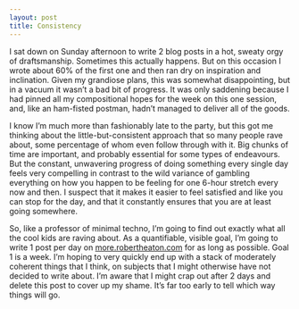 ```yaml
---
layout: post
title: Consistency
---
```

I sat down on Sunday afternoon to write 2 blog posts in a hot, sweaty orgy of draftsmanship. Sometimes this actually happens. But on this occasion I wrote about 60% of the first one and then ran dry on inspiration and inclination. Given my grandiose plans, this was somewhat disappointing, but in a vacuum it wasn’t a bad bit of progress. It was only saddening because I had pinned all my compositional hopes for the week on this one session, and, like an ham-fisted postman, hadn’t managed to deliver all of the goods.

I know I’m much more than fashionably late to the party, but this got me thinking about the little-but-consistent approach that so many people rave about, some percentage of whom even follow through with it. Big chunks of time are important, and probably essential for some types of endeavours. But the constant, unwavering progress of doing something every single day feels very compelling in contrast to the wild variance of gambling everything on how you happen to be feeling for one 6-hour stretch every now and then. I suspect that it makes it easier to feel satisfied and like you can stop for the day, and that it constantly ensures that you are at least going somewhere.

So, like a professor of minimal techno, I’m going to find out exactly what all the cool kids are raving about. As a quantifiable, visible goal, I’m going to write 1 post per day on <a href="http://more.robertheaton.com">more.robertheaton.com</a> for as long as possible. Goal 1 is a week. I’m hoping to very quickly end up with a stack of moderately coherent things that I think, on subjects that I might otherwise have not decided to write about. I’m aware that I might crap out after 2 days and delete this post to cover up my shame. It’s far too early to tell which way things will go.
